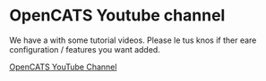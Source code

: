 # OpenCATS Youtube channel

We have a with some tutorial videos. Please le tus knos if ther eare configuration / features you want added.

[OpenCATS YouTube Channel](https://www.youtube.com/channel/UChJ\_YF1w74o8iWFAYa9w0xQ)
